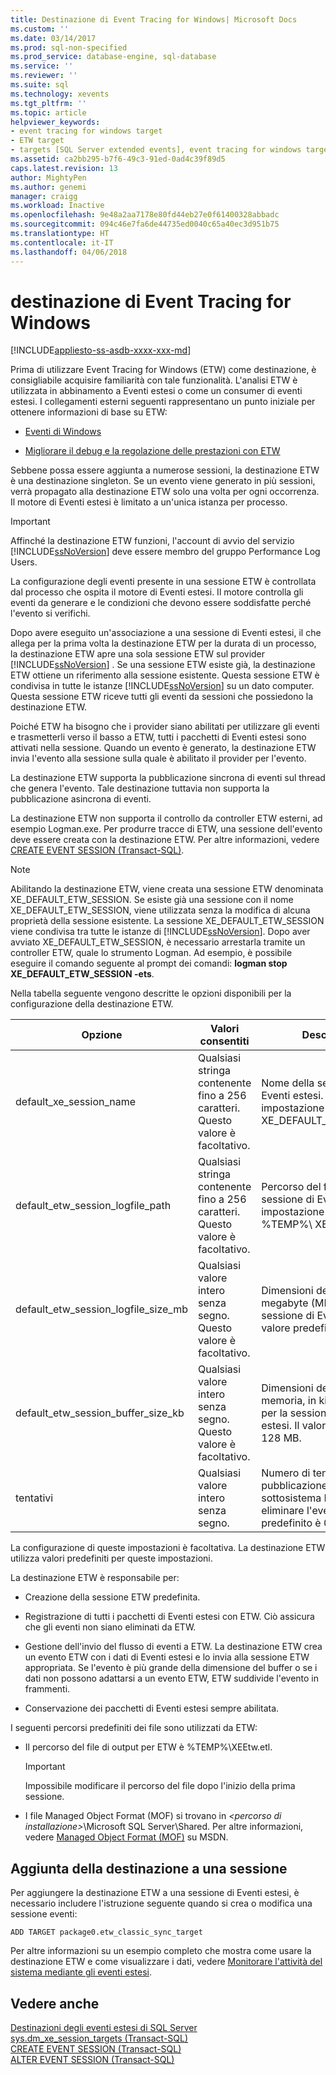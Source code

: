 ```yaml
---
title: Destinazione di Event Tracing for Windows| Microsoft Docs
ms.custom: ''
ms.date: 03/14/2017
ms.prod: sql-non-specified
ms.prod_service: database-engine, sql-database
ms.service: ''
ms.reviewer: ''
ms.suite: sql
ms.technology: xevents
ms.tgt_pltfrm: ''
ms.topic: article
helpviewer_keywords:
- event tracing for windows target
- ETW target
- targets [SQL Server extended events], event tracing for windows target
ms.assetid: ca2bb295-b7f6-49c3-91ed-0ad4c39f89d5
caps.latest.revision: 13
author: MightyPen
ms.author: genemi
manager: craigg
ms.workload: Inactive
ms.openlocfilehash: 9e48a2aa7178e80fd44eb27e0f61400328abbadc
ms.sourcegitcommit: 094c46e7fa6de44735ed0040c65a40ec3d951b75
ms.translationtype: HT
ms.contentlocale: it-IT
ms.lasthandoff: 04/06/2018
---
```

# <a name="event-tracing-for-windows-target"></a>destinazione di Event Tracing for Windows
[!INCLUDE[appliesto-ss-asdb-xxxx-xxx-md](../../includes/appliesto-ss-asdb-xxxx-xxx-md.md)]

  Prima di utilizzare Event Tracing for Windows (ETW) come destinazione, è consigliabile acquisire familiarità con tale funzionalità. L'analisi ETW è utilizzata in abbinamento a Eventi estesi o come un consumer di eventi estesi. I collegamenti esterni seguenti rappresentano un punto iniziale per ottenere informazioni di base su ETW:  
  
-   [Eventi di Windows](http://go.microsoft.com/fwlink/?LinkId=92380)  
  
-   [Migliorare il debug e la regolazione delle prestazioni con ETW](http://go.microsoft.com/fwlink/?LinkId=92381)  
  
 Sebbene possa essere aggiunta a numerose sessioni, la destinazione ETW è una destinazione singleton. Se un evento viene generato in più sessioni, verrà propagato alla destinazione ETW solo una volta per ogni occorrenza. Il motore di Eventi estesi è limitato a un'unica istanza per processo.  
  
> [!IMPORTANT]  
>  Affinché la destinazione ETW funzioni, l'account di avvio del servizio [!INCLUDE[ssNoVersion](../../includes/ssnoversion-md.md)] deve essere membro del gruppo Performance Log Users.  
  
 La configurazione degli eventi presente in una sessione ETW è controllata dal processo che ospita il motore di Eventi estesi. Il motore controlla gli eventi da generare e le condizioni che devono essere soddisfatte perché l'evento si verifichi.  
  
 Dopo avere eseguito un'associazione a una sessione di Eventi estesi, il che allega per la prima volta la destinazione ETW per la durata di un processo, la destinazione ETW apre una sola sessione ETW sul provider [!INCLUDE[ssNoVersion](../../includes/ssnoversion-md.md)] . Se una sessione ETW esiste già, la destinazione ETW ottiene un riferimento alla sessione esistente. Questa sessione ETW è condivisa in tutte le istanze [!INCLUDE[ssNoVersion](../../includes/ssnoversion-md.md)] su un dato computer. Questa sessione ETW riceve tutti gli eventi da sessioni che possiedono la destinazione ETW.  
  
 Poiché ETW ha bisogno che i provider siano abilitati per utilizzare gli eventi e trasmetterli verso il basso a ETW, tutti i pacchetti di Eventi estesi sono attivati nella sessione. Quando un evento è generato, la destinazione ETW invia l'evento alla sessione sulla quale è abilitato il provider per l'evento.  
  
 La destinazione ETW supporta la pubblicazione sincrona di eventi sul thread che genera l'evento. Tale destinazione tuttavia non supporta la pubblicazione asincrona di eventi.  
  
 La destinazione ETW non supporta il controllo da controller ETW esterni, ad esempio Logman.exe. Per produrre tracce di ETW, una sessione dell'evento deve essere creata con la destinazione ETW. Per altre informazioni, vedere [CREATE EVENT SESSION &#40;Transact-SQL&#41;](../../t-sql/statements/create-event-session-transact-sql.md).  
  
> [!NOTE]  
>  Abilitando la destinazione ETW, viene creata una sessione ETW denominata XE_DEFAULT_ETW_SESSION. Se esiste già una sessione con il nome XE_DEFAULT_ETW_SESSION, viene utilizzata senza la modifica di alcuna proprietà della sessione esistente. La sessione XE_DEFAULT_ETW_SESSION viene condivisa tra tutte le istanze di [!INCLUDE[ssNoVersion](../../includes/ssnoversion-md.md)]. Dopo aver avviato XE_DEFAULT_ETW_SESSION, è necessario arrestarla tramite un controller ETW, quale lo strumento Logman. Ad esempio, è possibile eseguire il comando seguente al prompt dei comandi: **logman stop XE_DEFAULT_ETW_SESSION -ets**.  
  
 Nella tabella seguente vengono descritte le opzioni disponibili per la configurazione della destinazione ETW.  
  
|Opzione|Valori consentiti|Description|  
|------------|--------------------|-----------------|  
|default_xe_session_name|Qualsiasi stringa contenente fino a 256 caratteri. Questo valore è facoltativo.|Nome della sessione di Eventi estesi. Per impostazione predefinita è XE_DEFAULT_ETW_SESSION.|  
|default_etw_session_logfile_path|Qualsiasi stringa contenente fino a 256 caratteri. Questo valore è facoltativo.|Percorso del file di log per la sessione di Eventi estesi. Per impostazione predefinita è %TEMP%\ XEEtw.etl.|  
|default_etw_session_logfile_size_mb|Qualsiasi valore intero senza segno. Questo valore è facoltativo.|Dimensioni del file di log, in megabyte (MB), per la sessione di Eventi estesi. Il valore predefinito è 20 MB.|  
|default_etw_session_buffer_size_kb|Qualsiasi valore intero senza segno. Questo valore è facoltativo.|Dimensioni del buffer in memoria, in kilobyte (MB), per la sessione di Eventi estesi. Il valore predefinito è 128 MB.|  
|tentativi|Qualsiasi valore intero senza segno.|Numero di tentativi di pubblicazione dell'evento al sottosistema ETW prima di eliminare l'evento. Il valore predefinito è 0.|  
  
 La configurazione di queste impostazioni è facoltativa. La destinazione ETW utilizza valori predefiniti per queste impostazioni.  
  
 La destinazione ETW è responsabile per:  
  
-   Creazione della sessione ETW predefinita.  
  
-   Registrazione di tutti i pacchetti di Eventi estesi con ETW. Ciò assicura che gli eventi non siano eliminati da ETW.  
  
-   Gestione dell'invio del flusso di eventi a ETW. La destinazione ETW crea un evento ETW con i dati di Eventi estesi e lo invia alla sessione ETW appropriata. Se l'evento è più grande della dimensione del buffer o se i dati non possono adattarsi a un evento ETW, ETW suddivide l'evento in frammenti.  
  
-   Conservazione dei pacchetti di Eventi estesi sempre abilitata.  
  
 I seguenti percorsi predefiniti dei file sono utilizzati da ETW:  
  
-   Il percorso del file di output per ETW è %TEMP%\XEEtw.etl.  
  
    > [!IMPORTANT]  
    >  Impossibile modificare il percorso del file dopo l'inizio della prima sessione.  
  
-   I file Managed Object Format (MOF) si trovano in *\<percorso di installazione>*\Microsoft SQL Server\Shared. Per altre informazioni, vedere [Managed Object Format (MOF)](http://go.microsoft.com/fwlink/?LinkId=92851) su MSDN.  
  
## <a name="adding-the-target-to-a-session"></a>Aggiunta della destinazione a una sessione  
 Per aggiungere la destinazione ETW a una sessione di Eventi estesi, è necessario includere l'istruzione seguente quando si crea o modifica una sessione eventi:  
  
```  
ADD TARGET package0.etw_classic_sync_target  
```  
  
 Per altre informazioni su un esempio completo che mostra come usare la destinazione ETW e come visualizzare i dati, vedere [Monitorare l'attività del sistema mediante gli eventi estesi](../../relational-databases/extended-events/monitor-system-activity-using-extended-events.md).  
  
## <a name="see-also"></a>Vedere anche  
 [Destinazioni degli eventi estesi di SQL Server](http://msdn.microsoft.com/library/e281684c-40d1-4cf9-a0d4-7ea1ecffa384)   
 [sys.dm_xe_session_targets &#40;Transact-SQL&#41;](../../relational-databases/system-dynamic-management-views/sys-dm-xe-session-targets-transact-sql.md)   
 [CREATE EVENT SESSION &#40;Transact-SQL&#41;](../../t-sql/statements/create-event-session-transact-sql.md)   
 [ALTER EVENT SESSION &#40;Transact-SQL&#41;](../../t-sql/statements/alter-event-session-transact-sql.md)  
  
  
